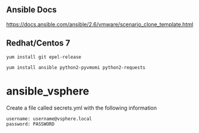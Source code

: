 ## Ansible Docs
https://docs.ansible.com/ansible/2.6/vmware/scenario_clone_template.html


## Redhat/Centos 7

`yum install git epel-release`

`yum install ansible python2-pyvmomi python2-requests`



# ansible_vsphere

Create a file called secrets.yml with the following information

```
username: username@vsphere.local
password: PASSWORD
```